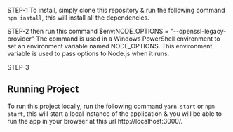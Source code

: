 STEP-1
To install, simply clone this repository & run the following command  `npm install`, this will install all the dependencies.

STEP-2
then run this command $env:NODE_OPTIONS = "--openssl-legacy-provider"  The command  is used in a Windows PowerShell environment to set an environment variable named NODE_OPTIONS. This environment variable is used to pass options to Node.js  when it runs.

STEP-3
## Running Project
To run this project locally, run the following command  `yarn start` or `npm start`, this will start a local instance of the application & you will be able to run the app in your browser at this url http://localhost:3000/.
